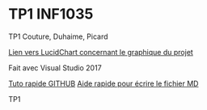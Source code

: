 # TP1 INF1035
TP1 Couture, Duhaime, Picard

[Lien vers LucidChart concernant le graphique du projet](https://www.lucidchart.com/documents/view/be8c522e-3545-4f43-a037-a2e7be977517)

Fait avec Visual Studio 2017

[Tuto rapide GITHUB](https://developer.mozilla.org/fr/Apprendre/Utiliser_les_pages_GitHub)
[Aide rapide pour écrire le fichier MD](https://fr.wikipedia.org/wiki/Markdown)
	
TP1